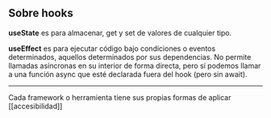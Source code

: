 ## Sobre hooks

**useState** es para almacenar, get y set de valores de cualquier tipo.

**useEffect** es para ejecutar código bajo condiciones o eventos determinados, aquellos determinados por sus dependencias. No permite llamadas asíncronas en su interior de forma directa, pero sí podemos llamar a una función async que esté declarada fuera del hook (pero sin await).

---

Cada framework o herramienta tiene sus propias formas de aplicar [[accesibilidad]]